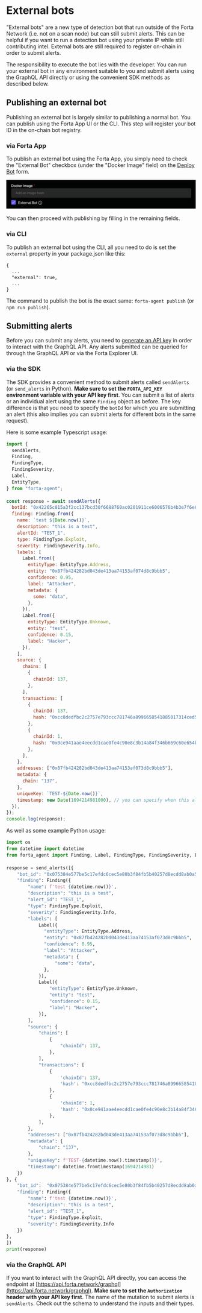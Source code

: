 # External bots

"External bots" are a new type of detection bot that run outside of the Forta Network (i.e. not on a scan node) but can still submit alerts. This can be helpful if you want to run a detection bot using your private IP while still contributing intel. External bots are still required to register on-chain in order to submit alerts.

The responsibility to execute the bot lies with the developer. You can run your external bot in any environment suitable to you and submit alerts using the GraphQL API directly or using the convenient SDK methods as described below.

## Publishing an external bot

Publishing an external bot is largely similar to publishing a normal bot. You can publish using the Forta App UI or the CLI. This step will register your bot ID in the on-chain bot registry.

### via Forta App

To publish an external bot using the Forta App, you simply need to check the "External Bot" checkbox (under the "Docker Image" field) on the [Deploy Bot](https://app.forta.network/deploy-agent) form.

![External bot UI](external-bots-ui.png)

You can then proceed with publishing by filling in the remaining fields.

### via CLI

To publish an external bot using the CLI, all you need to do is set the `external` property in your package.json like this:

```
{
  ...
  "external": true,
  ...
}
```

The command to publish the bot is the exact same: `forta-agent publish` (or `npm run publish`).

## Submitting alerts

Before you can submit any alerts, you need to [generate an API key](api-keys.md) in order to interact with the GraphQL API. Any alerts submitted can be queried for through the GraphQL API or via the Forta Explorer UI.

### via the SDK

The SDK provides a convenient method to submit alerts called `sendAlerts` (or `send_alerts` in Python). **Make sure to set the `FORTA_API_KEY` environment variable with your API key first**. You can submit a list of alerts or an individual alert using the same `Finding` object as before. The key difference is that you need to specify the `botId` for which you are submitting an alert (this also implies you can submit alerts for different bots in the same request).

Here is some example Typescript usage:

```js
import {
  sendAlerts,
  Finding,
  FindingType,
  FindingSeverity,
  Label,
  EntityType,
} from "forta-agent";

const response = await sendAlerts({
  botId: "0x42265c815a3f2cc137bcd30f6688760ac0201911ce6006576b4b3e7f6e62ddc6",
  finding: Finding.from({
    name: `test ${Date.now()}`,
    description: "this is a test",
    alertId: "TEST_1",
    type: FindingType.Exploit,
    severity: FindingSeverity.Info,
    labels: [
      Label.from({
        entityType: EntityType.Address,
        entity: "0x87fb424282bd043de413aa74153af074d8c9bbb5",
        confidence: 0.95,
        label: "Attacker",
        metadata: {
          some: "data",
        },
      }),
      Label.from({
        entityType: EntityType.Unknown,
        entity: "test",
        confidence: 0.15,
        label: "Hacker",
      }),
    ],
    source: {
      chains: [
        {
          chainId: 137,
        },
      ],
      transactions: [
        {
          chainId: 137,
          hash: "0xcc8dedfbc2c2757e793ccc781746a8996658541885017314ced5138ae6009f26",
        },
        {
          chainId: 1,
          hash: "0x0ce941aae4eecdd1cae0fe4c90e8c3b14a84f346b669c60e654b2eecd736b9b6",
        },
      ],
    },
    addresses: ["0x87fb424282bd043de413aa74153af073d8c9bbb5"],
    metadata: {
      chain: "137",
    },
    uniqueKey: `TEST-${Date.now()}`,
    timestamp: new Date(1694214981000), // you can specify when this alert was created (defaults to now)
  }),
});
console.log(response);
```

As well as some example Python usage:

```python
import os
from datetime import datetime
from forta_agent import Finding, Label, FindingType, FindingSeverity, EntityType, send_alerts

response = send_alerts([{
    "bot_id": "0x075384e577be5c17efdc6cec5e80b3f84fb5b40257d8ecdd8ab0a542f8a6e084",
    "finding": Finding({
        "name": f'test {datetime.now()}',
        "description": "this is a test",
        "alert_id": "TEST_1",
        "type": FindingType.Exploit,
        "severity": FindingSeverity.Info,
        "labels": [
            Label({
              "entityType": EntityType.Address,
              "entity": "0x87fb424282bd043de413aa74153af073d8c9bbb5",
              "confidence": 0.95,
              "label": "Attacker",
              "metadata": {
                  "some": "data",
              },
            }),
            Label({
                "entityType": EntityType.Unknown,
                "entity": "test",
                "confidence": 0.15,
                "label": "Hacker",
            }),
        ],
        "source": {
            "chains": [
                {
                    "chainId": 137,
                },
            ],
            "transactions": [
                {
                    'chainId': 137,
                    'hash': "0xcc8dedfbc2c2757e793ccc781746a8996658541885017314ced5138ae6009f26",
                },
                {
                    'chainId': 1,
                    'hash': "0x0ce941aae4eecdd1cae0fe4c90e8c3b14a84f346b669c60e654b2eecd736b9b6",
                },
            ],
        },
        "addresses": ["0x87fb424282bd043de413aa74153af073d8c9bbb5"],
        "metadata": {
            "chain": "137",
        },
        "uniqueKey": f'TEST-{datetime.now().timestamp()}',
        "timestamp": datetime.fromtimestamp(1694214981)
    })
}, {
    "bot_id":  "0x075384e577be5c17efdc6cec5e80b3f84fb5b40257d8ecdd8ab0a542f8a6e084",
    "finding": Finding({
        "name": f'test {datetime.now()}',
        "description": "this is a test",
        "alert_id": "TEST_1",
        "type": FindingType.Exploit,
        "severity": FindingSeverity.Info
    })
},
])
print(response)

```

### via the GraphQL API

If you want to interact with the GraphQL API directly, you can access the endpoint at [https://api.forta.network/graphql](https://api.forta.network/graphql). **Make sure to set the `Authorization` header with your API key first**. The name of the mutation to submit alerts is `sendAlerts`. Check out the schema to understand the inputs and their types.
